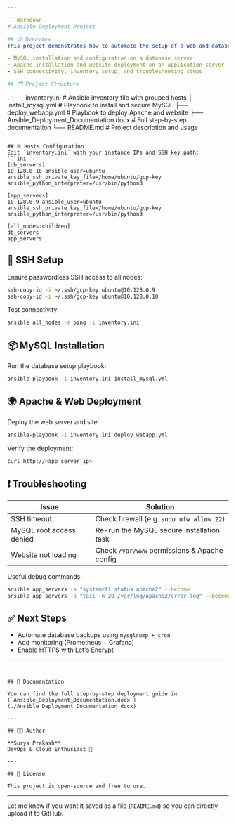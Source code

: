 ```yaml
---

```markdown
# Ansible Deployment Project

## 📋 Overview
This project demonstrates how to automate the setup of a web and database server infrastructure using **Ansible**. It includes:

- MySQL installation and configuration on a database server
- Apache installation and website deployment on an application server
- SSH connectivity, inventory setup, and troubleshooting steps

## 🗂️ Project Structure

```

.
├── inventory.ini              # Ansible inventory file with grouped hosts
├── install\_mysql.yml          # Playbook to install and secure MySQL
├── deploy\_webapp.yml          # Playbook to deploy Apache and website
├── Ansible\_Deployment\_Documentation.docx  # Full step-by-step documentation
└── README.md                  # Project description and usage

````

## 🌐 Hosts Configuration
Edit `inventory.ini` with your instance IPs and SSH key path:
```ini
[db_servers]
10.128.0.10 ansible_user=ubuntu ansible_ssh_private_key_file=/home/ubuntu/gcp-key ansible_python_interpreter=/usr/bin/python3

[app_servers]
10.128.0.9 ansible_user=ubuntu ansible_ssh_private_key_file=/home/ubuntu/gcp-key ansible_python_interpreter=/usr/bin/python3

[all_nodes:children]
db_servers
app_servers
````

## 🔐 SSH Setup

Ensure passwordless SSH access to all nodes:

```bash
ssh-copy-id -i ~/.ssh/gcp-key ubuntu@10.128.0.9
ssh-copy-id -i ~/.ssh/gcp-key ubuntu@10.128.0.10
```

Test connectivity:

```bash
ansible all_nodes -m ping -i inventory.ini
```

## 📦 MySQL Installation

Run the database setup playbook:

```bash
ansible-playbook -i inventory.ini install_mysql.yml
```

## 🌍 Apache & Web Deployment

Deploy the web server and site:

```bash
ansible-playbook -i inventory.ini deploy_webapp.yml
```

Verify the deployment:

```bash
curl http://<app_server_ip>
```

## ❗ Troubleshooting

| Issue                    | Solution                                     |
| ------------------------ | -------------------------------------------- |
| SSH timeout              | Check firewall (e.g. `sudo ufw allow 22`)    |
| MySQL root access denied | Re-run the MySQL secure installation task    |
| Website not loading      | Check `/var/www` permissions & Apache config |

Useful debug commands:

```bash
ansible app_servers -a "systemctl status apache2" --become
ansible app_servers -a "tail -n 20 /var/log/apache2/error.log" --become
```

## ✅ Next Steps

* Automate database backups using `mysqldump + cron`
* Add monitoring (Prometheus + Grafana)
* Enable HTTPS with Let's Encrypt

---
```


## 📄 Documentation

You can find the full step-by-step deployment guide in [`Ansible_Deployment_Documentation.docx`](./Ansible_Deployment_Documentation.docx)

---

## 🧑‍💻 Author

**Surya Prakash**
DevOps & Cloud Enthusiast 🚀

---

## 📜 License

This project is open-source and free to use.

```

---

Let me know if you want it saved as a file (`README.md`) so you can directly upload it to GitHub.
```
